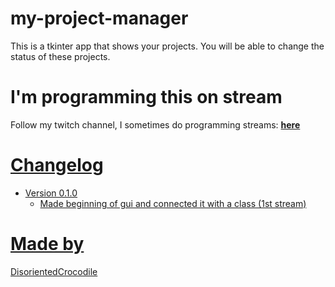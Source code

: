 # my-project-manager
This is a tkinter app that shows your projects. You will be able to change the status of these projects.

# I'm programming this on stream
Follow my twitch channel, I sometimes do programming streams: <b><a href="https://www.twitch.tv/disorientedcrocodile">here</b>

# Changelog
* Version 0.1.0
    * Made beginning of gui and connected it with a class (1st stream)

# Made by
DisorientedCrocodile
